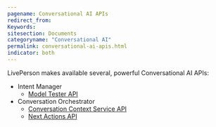 ```yaml
---
pagename: Conversational AI APIs
redirect_from:
Keywords:
sitesection: Documents
categoryname: "Conversational AI"
permalink: conversational-ai-apis.html
indicator: both
---
```


LivePerson makes available several, powerful Conversational AI APIs:

* Intent Manager
    * [Model Tester API](intent-manager-external-apis-model-tester-external-apis.html)
* Conversation Orchestrator
    * [Conversation Context Service API](conversation-orchestrator-conversation-context-service-overview.html)
    * [Next Actions API](conversation-orchestrator-next-actions-api-overview.html)

